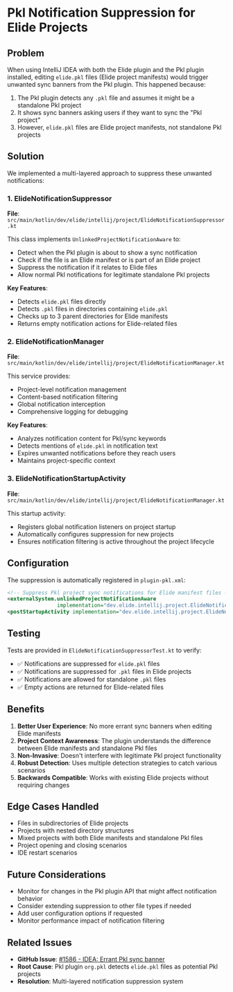 # Pkl Notification Suppression for Elide Projects

## Problem

When using IntelliJ IDEA with both the Elide plugin and the Pkl plugin installed, editing `elide.pkl` files (Elide project manifests) would trigger unwanted sync banners from the Pkl plugin. This happened because:

1. The Pkl plugin detects any `.pkl` file and assumes it might be a standalone Pkl project
2. It shows sync banners asking users if they want to sync the "Pkl project"
3. However, `elide.pkl` files are Elide project manifests, not standalone Pkl projects

## Solution

We implemented a multi-layered approach to suppress these unwanted notifications:

### 1. ElideNotificationSuppressor

**File**: `src/main/kotlin/dev/elide/intellij/project/ElideNotificationSuppressor.kt`

This class implements `UnlinkedProjectNotificationAware` to:
- Detect when the Pkl plugin is about to show a sync notification
- Check if the file is an Elide manifest or is part of an Elide project
- Suppress the notification if it relates to Elide files
- Allow normal Pkl notifications for legitimate standalone Pkl projects

**Key Features**:
- Detects `elide.pkl` files directly
- Detects `.pkl` files in directories containing `elide.pkl`
- Checks up to 3 parent directories for Elide manifests
- Returns empty notification actions for Elide-related files

### 2. ElideNotificationManager

**File**: `src/main/kotlin/dev/elide/intellij/project/ElideNotificationManager.kt`

This service provides:
- Project-level notification management
- Content-based notification filtering
- Global notification interception
- Comprehensive logging for debugging

**Key Features**:
- Analyzes notification content for Pkl/sync keywords
- Detects mentions of `elide.pkl` in notification text
- Expires unwanted notifications before they reach users
- Maintains project-specific context

### 3. ElideNotificationStartupActivity

**File**: `src/main/kotlin/dev/elide/intellij/project/ElideNotificationManager.kt`

This startup activity:
- Registers global notification listeners on project startup
- Automatically configures suppression for new projects
- Ensures notification filtering is active throughout the project lifecycle

## Configuration

The suppression is automatically registered in `plugin-pkl.xml`:

```xml
<!-- Suppress Pkl project sync notifications for Elide manifest files -->
<externalSystem.unlinkedProjectNotificationAware 
                implementation="dev.elide.intellij.project.ElideNotificationSuppressor"/>
<postStartupActivity implementation="dev.elide.intellij.project.ElideNotificationStartupActivity"/>
```

## Testing

Tests are provided in `ElideNotificationSuppressorTest.kt` to verify:
- ✅ Notifications are suppressed for `elide.pkl` files
- ✅ Notifications are suppressed for `.pkl` files in Elide projects
- ✅ Notifications are allowed for standalone `.pkl` files
- ✅ Empty actions are returned for Elide-related files

## Benefits

1. **Better User Experience**: No more errant sync banners when editing Elide manifests
2. **Project Context Awareness**: The plugin understands the difference between Elide manifests and standalone Pkl files
3. **Non-Invasive**: Doesn't interfere with legitimate Pkl project functionality
4. **Robust Detection**: Uses multiple detection strategies to catch various scenarios
5. **Backwards Compatible**: Works with existing Elide projects without requiring changes

## Edge Cases Handled

- Files in subdirectories of Elide projects
- Projects with nested directory structures
- Mixed projects with both Elide manifests and standalone Pkl files
- Project opening and closing scenarios
- IDE restart scenarios

## Future Considerations

- Monitor for changes in the Pkl plugin API that might affect notification behavior
- Consider extending suppression to other file types if needed
- Add user configuration options if requested
- Monitor performance impact of notification filtering

## Related Issues

- **GitHub Issue**: [#1586 - IDEA: Errant Pkl sync banner](https://github.com/elide-dev/elide/issues/1586)
- **Root Cause**: Pkl plugin `org.pkl` detects `elide.pkl` files as potential Pkl projects
- **Resolution**: Multi-layered notification suppression system